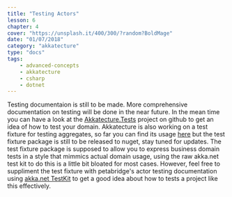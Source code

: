 ```yaml
---
title: "Testing Actors"
lesson: 6
chapter: 4
cover: "https://unsplash.it/400/300/?random?BoldMage"
date: "01/07/2018"
category: "akkatecture"
type: "docs"
tags:
    - advanced-concepts
    - akkatecture
    - csharp
    - dotnet
---
```


Testing documentaion is still to be made. More comprehensive documentation on testing will be done in the near future. In the mean time you can have a look at the [Akkatecture.Tests](https://github.com/Lutando/Akkatecture/tree/master/test/Akkatecture.Tests) project on github to get an idea of how to test your domain. Akkatecture is also working on a test fixture for testing aggregates, so far you can find its usage [here](https://github.com/Lutando/Akkatecture/blob/master/test/Akkatecture.Tests/UnitTests/Aggregates/AggregateTestsWithFixtures.cs) but the test fixture package is still to be released to nuget, stay tuned for updates. The test fixture package is supposed to allow you to express business domain tests in a style that mimmics actual domain usage, using the raw akka.net test kit to do this is a little bit bloated for most cases. However, feel free to suppliment the test fixture with petabridge's actor testing documentation using [akka.net TestKit](https://petabridge.com/blog/how-to-unit-test-akkadotnet-actors-akka-testkit/) to get a good idea about how to tests a project like this effectively.
